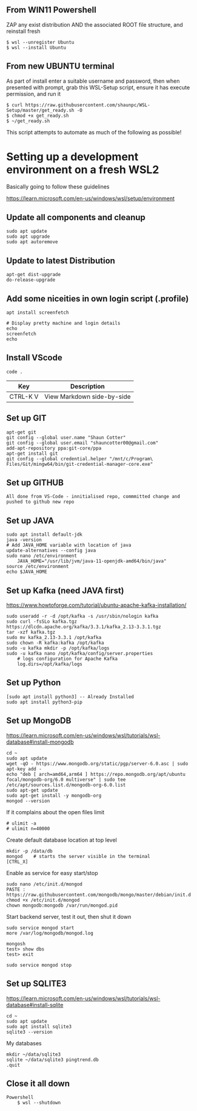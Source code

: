 ## From WIN11 Powershell
ZAP any exist distribution AND the associated ROOT file structure, and reinstall fresh
```
$ wsl --unregister Ubuntu
$ wsl --install Ubuntu
```

## From new UBUNTU terminal
As part of install enter a suitable username and password, then when presented with prompt, grab this WSL-Setup script, ensure it has execute permission, and run it
```
$ curl https://raw.githubusercontent.com/shaunpc/WSL-Setup/master/get_ready.sh -O
$ chmod +x get_ready.sh
$ ~/get_ready.sh
```
This script attempts to automate as much of the following as possible!

# Setting up a development environment on a fresh WSL2 
Basically going to follow these guidelines

https://learn.microsoft.com/en-us/windows/wsl/setup/environment

##
## Update all components and cleanup
```
sudo apt update 
sudo apt upgrade
sudo apt autoremove
```

## Update to latest Distribution
```
apt-get dist-upgrade
do-release-upgrade
```

## Add some niceities in own login script (.profile)
```
apt install screenfetch

# Display pretty machine and login details
echo
screenfetch
echo
```


## Install VScode
```
code .
```
|Key|Description|
|---|-----------|
|CTRL-K V | View Markdown side-by-side|


## Set up GIT
```
apt-get git
git config --global user.name "Shaun Cotter"
git config --global user.email "shauncotter00@gmail.com"
add-apt-repository ppa:git-core/ppa
apt-get install git
git config --global credential.helper "/mnt/c/Program\ Files/Git/mingw64/bin/git-credential-manager-core.exe"
```


## Set up GITHUB
```
All done from VS-Code - innitialised repo, commmitted change and pushed to github new repo
```

## Set up JAVA
```
sudo apt install default-jdk
java -version
# Add JAVA_HOME variable with location of java
update-alternatives --config java  
sudo nano /etc/environment
    JAVA_HOME="/usr/lib/jvm/java-11-openjdk-amd64/bin/java"
source /etc/environment
echo $JAVA_HOME
```

## Set up Kafka (need JAVA first)
https://www.howtoforge.com/tutorial/ubuntu-apache-kafka-installation/

```
sudo useradd -r -d /opt/kafka -s /usr/sbin/nologin kafka
sudo curl -fsSLo kafka.tgz https://dlcdn.apache.org/kafka/3.3.1/kafka_2.13-3.3.1.tgz
tar -xzf kafka.tgz
sudo mv kafka_2.13-3.3.1 /opt/kafka
sudo chown -R kafka:kafka /opt/kafka
sudo -u kafka mkdir -p /opt/kafka/logs
sudo -u kafka nano /opt/kafka/config/server.properties
    # logs configuration for Apache Kafka
    log.dirs=/opt/kafka/logs

```

## Set up Python
```
[sudo apt install python3] -- Already Installed
sudo apt install python3-pip

```

## Set up MongoDB
https://learn.microsoft.com/en-us/windows/wsl/tutorials/wsl-database#install-mongodb
```
cd ~
sudo apt update
wget -qO - https://www.mongodb.org/static/pgp/server-6.0.asc | sudo apt-key add -
echo "deb [ arch=amd64,arm64 ] https://repo.mongodb.org/apt/ubuntu focal/mongodb-org/6.0 multiverse" | sudo tee /etc/apt/sources.list.d/mongodb-org-6.0.list
sudo apt-get update
sudo apt-get install -y mongodb-org
mongod --version
```
If it complains about the open files limit
```
# ulimit -a
# ulimit n=40000
```

Create default database location at top level
```
mkdir -p /data/db
mongod    # starts the server visible in the terminal
[CTRL_X]
```
Enable as service for easy start/stop
```
sudo nano /etc/init.d/mongod 
PASTE : https://raw.githubusercontent.com/mongodb/mongo/master/debian/init.d
chmod +x /etc/init.d/mongod
chown mongodb:mongodb /var/run/mongod.pid
```
Start backend server, test it out, then shut it down
```
sudo service mongod start
more /var/log/mongodb/mongod.log 

mongosh
test> show dbs
test> exit

sudo service mongod stop
```

## Set up SQLITE3
https://learn.microsoft.com/en-us/windows/wsl/tutorials/wsl-database#install-sqlite
```
cd ~
sudo apt update
sudo apt install sqlite3
sqlite3 --version
```
My databases
```
mkdir ~/data/sqlite3
sqlite ~/data/sqlite3 pingtrend.db
.quit 
```

## Close it all down
```
Powershell
    $ wsl --shutdown
```
